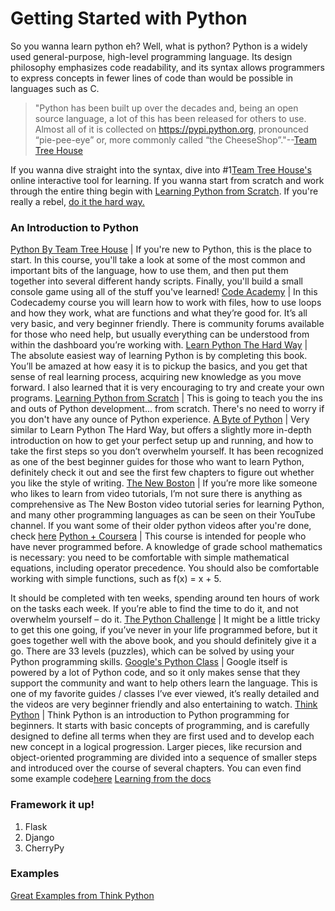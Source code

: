 Getting Started with Python
============================

So you wanna learn python eh? Well, what is python? Python is a widely used general-purpose, high-level programming language. Its design philosophy emphasizes code readability, and its syntax allows programmers to express concepts in fewer lines of code than would be possible in languages such as C. 

>"Python has been built up over the decades and, being an open source language, a lot of this has been released for others to use. Almost all of it is collected on https://pypi.python.org, pronounced “pie-pee-eye” or, more commonly called “the CheeseShop”."--[Team Tree House](http://blog.teamtreehouse.com/what-is-python)

If you wanna dive straight into the syntax, dive into #1[Team Tree House's](http://teamtreehouse.com/library/python-basics/upcoming) online interactive tool for learning. If you wanna start from scratch and work through the entire thing begin with [Learning Python from Scratch](http://code.tutsplus.com/series/python-from-scratch--net-20566). If you're really a rebel, [do it the hard way.](http://learnpythonthehardway.org/)

### An Introduction to Python
[Python By Team Tree House](http://teamtreehouse.com/library/python-basics/upcoming) | If you're new to Python, this is the place to start. In this course, you'll take a look at some of the most common and important bits of the language, how to use them, and then put them together into several different handy scripts. Finally, you'll build a small console game using all of the stuff you've learned!
[Code Academy](http://www.codecademy.com/en/tracks/python) | In this Codecademy course you will learn how to work with files, how to use loops and how they work, what are functions and what they’re good for. It’s all very basic, and very beginner friendly. There is community forums available for those who need help, but usually everything can be understood from within the dashboard you’re working with.
[Learn Python The Hard Way](http://learnpythonthehardway.org/) | The absolute easiest way of learning Python is by completing this book. You’ll be amazed at how easy it is to pickup the basics, and you get that sense of real learning process, acquiring new knowledge as you move forward. I also learned that it is very encouraging to try and create your own programs.
[Learning Python from Scratch](http://code.tutsplus.com/series/python-from-scratch--net-20566) | This is going to teach you the ins and outs of Python development... from scratch. There's no need to worry if you don't have any ounce of Python experience. 
[A Byte of Python](http://www.swaroopch.com/notes/python/) | Very similar to Learn Python The Hard Way, but offers a slightly more in-depth introduction on how to get your perfect setup up and running, and how to take the first steps so you don’t overwhelm yourself. It has been recognized as one of the best beginner guides for those who want to learn Python, definitely check it out and see the first few chapters to figure out whether you like the style of writing.
[The New Boston](https://buckysroom.org/videos.php?cat=98) | If you’re more like someone who likes to learn from video tutorials, I’m not sure there is anything as comprehensive as The New Boston video tutorial series for learning Python, and many other programming languages as can be seen on their YouTube channel. If you want some of their older python videos after you're done, check [here](https://buckysroom.org/videos.php?cat=36)
[Python + Coursera](https://www.coursera.org/course/programming1) | This course is intended for people who have never programmed before. A knowledge of grade school mathematics is necessary: you need to be comfortable with simple mathematical equations, including operator precedence. You should also be comfortable working with simple functions, such as f(x) = x + 5.

It should be completed with ten weeks, spending around ten hours of work on the tasks each week. If you’re able to find the time to do it, and not overwhelm yourself – do it.
[The Python Challenge](http://www.pythonchallenge.com/) | It might be a little tricky to get this one going, if you’ve never in your life programmed before, but it goes together well with the above book, and you should definitely give it a go. There are 33 levels (puzzles), which can be solved by using your Python programming skills.
[Google's Python Class](https://developers.google.com/edu/python/) | Google itself is powered by a lot of Python code, and so it only makes sense that they support the community and want to help others learn the language. This is one of my favorite guides / classes I’ve ever viewed, it’s really detailed and the videos are very beginner friendly and also entertaining to watch.
[Think Python](http://www.greenteapress.com/thinkpython/) | Think Python is an introduction to Python programming for beginners. It starts with basic concepts of programming, and is carefully designed to define all terms when they are first used and to develop each new concept in a logical progression. Larger pieces, like recursion and object-oriented programming are divided into a sequence of smaller steps and introduced over the course of several chapters. You can even find some example code[here](http://www.greenteapress.com/thinkpython/code/)
[Learning from the docs](https://www.python.org/about/gettingstarted/)



### Framework it up!
1. Flask
2. Django
3. CherryPy

### Examples
[Great Examples from Think Python](http://www.greenteapress.com/thinkpython/code/)
